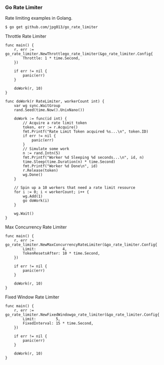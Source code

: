 ### Go Rate Limiter

Rate limiting examples in Golang.

`$ go get github.com/jpg013/go_rate_limiter`

Throttle Rate Limiter
```golang
func main() {
	r, err := go_rate_limiter.NewThrottlego_rate_limiter(&go_rate_limiter.Config{
		Throttle: 1 * time.Second,
	})

	if err != nil {
		panic(err)
	}

	doWork(r, 10)
}

func doWork(r RateLimiter, workerCount int) {
	var wg sync.WaitGroup
	rand.Seed(time.Now().UnixNano())

	doWork := func(id int) {
		// Acquire a rate limit token
		token, err := r.Acquire()
		fmt.Printf("Rate Limit Token acquired %s...\n", token.ID)
		if err != nil {
			panic(err)
		}
		// Simulate some work
		n := rand.Intn(5)
		fmt.Printf("Worker %d Sleeping %d seconds...\n", id, n)
		time.Sleep(time.Duration(n) * time.Second)
		fmt.Printf("Worker %d Done\n", id)
		r.Release(token)
		wg.Done()
	}

	// Spin up a 10 workers that need a rate limit resource
	for i := 0; i < workerCount; i++ {
		wg.Add(1)
		go doWork(i)
	}

	wg.Wait()
}
```

Max Concurrency Rate Limiter
```golang
func main() {
	r, err := go_rate_limiter.NewMaxConcurrencyRateLimiter(&go_rate_limiter.Config{
		Limit:            4,
		TokenResetsAfter: 10 * time.Second,
	})

	if err != nil {
		panic(err)
	}

	doWork(r, 10)
}
```

Fixed Window Rate Limiter
```golang
func main() {
	r, err := go_rate_limiter.NewFixedWindowgo_rate_limiter(&go_rate_limiter.Config{
		Limit:         5,
		FixedInterval: 15 * time.Second,
	})

	if err != nil {
		panic(err)
	}

	doWork(r, 10)
}
```
